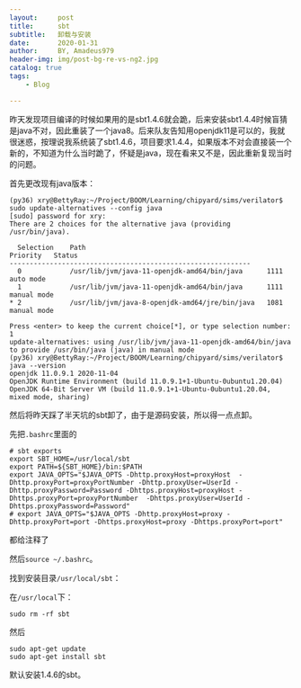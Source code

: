 ```yaml
---
layout:     post
title:      sbt
subtitle:   卸载与安装
date:       2020-01-31
author:     BY, Amadeus979
header-img: img/post-bg-re-vs-ng2.jpg
catalog: true
tags:
    - Blog

---
```


昨天发现项目编译的时候如果用的是sbt1.4.6就会跪，后来安装sbt1.4.4时候盲猜是java不对，因此重装了一个java8。后来队友告知用openjdk11是可以的，我就很迷惑，按理说我系统装了sbt1.4.6，项目要求1.4.4，如果版本不对会直接装一个新的，不知道为什么当时跪了，怀疑是java，现在看来又不是，因此重新复现当时的问题。

首先更改现有java版本：

```shell
(py36) xry@BettyRay:~/Project/BOOM/Learning/chipyard/sims/verilator$ sudo update-alternatives --config java
[sudo] password for xry: 
There are 2 choices for the alternative java (providing /usr/bin/java).

  Selection    Path                                            Priority   Status
------------------------------------------------------------
  0            /usr/lib/jvm/java-11-openjdk-amd64/bin/java      1111      auto mode
  1            /usr/lib/jvm/java-11-openjdk-amd64/bin/java      1111      manual mode
* 2            /usr/lib/jvm/java-8-openjdk-amd64/jre/bin/java   1081      manual mode

Press <enter> to keep the current choice[*], or type selection number: 1
update-alternatives: using /usr/lib/jvm/java-11-openjdk-amd64/bin/java to provide /usr/bin/java (java) in manual mode
(py36) xry@BettyRay:~/Project/BOOM/Learning/chipyard/sims/verilator$ java --version
openjdk 11.0.9.1 2020-11-04
OpenJDK Runtime Environment (build 11.0.9.1+1-Ubuntu-0ubuntu1.20.04)
OpenJDK 64-Bit Server VM (build 11.0.9.1+1-Ubuntu-0ubuntu1.20.04, mixed mode, sharing)

```

然后将昨天踩了半天坑的sbt卸了，由于是源码安装，所以得一点点卸。

先把`.bashrc`里面的

```shell
# sbt exports
export SBT_HOME=/usr/local/sbt
export PATH=${SBT_HOME}/bin:$PATH
export JAVA_OPTS="$JAVA_OPTS -Dhttp.proxyHost=proxyHost  -Dhttp.proxyPort=proxyPortNumber -Dhttp.proxyUser=UserId -Dhttp.proxyPassword=Password -Dhttps.proxyHost=proxyHost -Dhttps.proxyPort=proxyPortNumber  -Dhttps.proxyUser=UserId -Dhttps.proxyPassword=Password"
# export JAVA_OPTS="$JAVA_OPTS -Dhttp.proxyHost=proxy -Dhttp.proxyPort=port -Dhttps.proxyHost=proxy -Dhttps.proxyPort=port"

```

都给注释了

然后`source ~/.bashrc`。

找到安装目录`/usr/local/sbt`：

在`/usr/local`下：

```shell
sudo rm -rf sbt
```

然后

```shell
sudo apt-get update
sudo apt-get install sbt
```

默认安装1.4.6的sbt。

